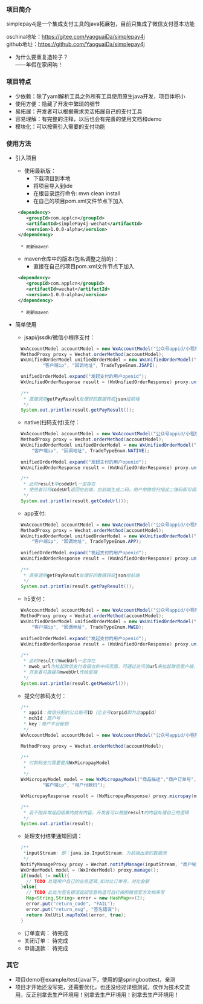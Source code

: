 ### 项目简介
simplepay4j是一个集成支付工具的java拓展包，目前只集成了微信支付基本功能

oschina地址：https://gitee.com/yaoguaiDa/simplepay4j  
github地址：https://github.com/YaoguaiDa/simplepay4j

* 为什么要重复造轮子？  
——年假在家闲呐！
### 项目特点
* 少依赖：除了yaml解析工具之外所有工具使用原生java开发，项目体积小
* 使用方便：隐藏了开发中繁琐的细节
* 易拓展：开发者可以根据需求灵活拓展自己的支付工具
* 容易理解：有完整的注释，以后也会有完善的使用文档和demo
* 模块化：可以按需引入需要的支付功能

### 使用方法
* 引入项目
    * 使用最新版：
        * 下载项目到本地
        * 将项目导入到ide
        * 在根目录运行命令: mvn clean install
        * 在自己的项目pom.xml文件<dependencies></dependencies>节点下加入
    ```xml
     <dependency>
        <groupId>com.applcn</groupId>
        <artifactId>simplePay4j-wechat</artifactId>
        <version>1.0.0-alpha</version>
     </dependency>
    ```
        * 刷新maven
    * maven仓库中的版本(包名调整之前的)：
        * 直接在自己的项目pom.xml文件<dependencies></dependencies>节点下加入
    ```xml
     <dependency>
        <groupId>com.applcn</groupId>
        <artifactId>wechat</artifactId>
        <version>1.0.0-alpha</version>
     </dependency>
    ```
        * 刷新maven
* 简单使用
    * jsapi/jssdk/微信小程序支付：
    ```java
      WxAccountModel accountModel = new WxAccountModel("公众号appid/小程序appid","微信商户号", "商户秘钥");
      MethodProxy proxy = Wechat.orderMethod(accountModel);
      WxUnifiedOrderModel unifiedOrderModel = new WxUnifiedOrderModel("商品描述","商户订单号","商品价格，单位为分",
              "客户端ip", "回调地址", TradeTypeEnum.JSAPI);

      unifiedOrderModel.expand("发起支付的用户openid");
      WxUnifiedOrderResponse result = (WxUnifiedOrderResponse) proxy.unifiedOrder(unifiedOrderModel);
      
      /**
       * 直接调用getPayResult处理好的数据转成json给前端
       */
      System.out.println(result.getPayResult());
    ```
    * native(扫码支付)支付：
    ```java
      WxAccountModel accountModel = new WxAccountModel("公众号appid/小程序appid","微信商户号", "商户秘钥");
      MethodProxy proxy = Wechat.orderMethod(accountModel);
      WxUnifiedOrderModel unifiedOrderModel = new WxUnifiedOrderModel("商品描述","商户订单号","商品价格，单位为分",
          "客户端ip", "回调地址", TradeTypeEnum.NATIVE);
      
      unifiedOrderModel.expand("发起支付的用户openid");
      WxUnifiedOrderResponse result = (WxUnifiedOrderResponse) proxy.unifiedOrder(unifiedOrderModel);
    
      /**
       * 此时result中codeUrl一定存在
       * 使用者可将codeUrl返回给前端，由前端生成二码，用户用微信扫描此二维码即可调起支付
       */
      System.out.println(result.getCodeUrl());
    ```
    
    * app支付:
    ```java
      WxAccountModel accountModel = new WxAccountModel("公众号appid/小程序appid","微信商户号", "商户秘钥");
      MethodProxy proxy = Wechat.orderMethod(accountModel);
      WxUnifiedOrderModel unifiedOrderModel = new WxUnifiedOrderModel("商品描述","商户订单号","商品价格，单位为分",
          "客户端ip", "回调地址", TradeTypeEnum.APP);
        
      unifiedOrderModel.expand("发起支付的用户openid");
      WxUnifiedOrderResponse result = (WxUnifiedOrderResponse) proxy.unifiedOrder(unifiedOrderModel);
      
      /**
       * 直接调用getPayResult处理好的数据转成json给前端
       */
      System.out.println(result.getPayResult());
    ```
    
    * h5支付：
    ```java
      WxAccountModel accountModel = new WxAccountModel("公众号appid/小程序appid","微信商户号", "商户秘钥");
      MethodProxy proxy = Wechat.orderMethod(accountModel);
      WxUnifiedOrderModel unifiedOrderModel = new WxUnifiedOrderModel("商品描述","商户订单号","商品价格，单位为分",
          "客户端ip", "回调地址", TradeTypeEnum.MWEB);
          
      unifiedOrderModel.expand("发起支付的用户openid");
      WxUnifiedOrderResponse result = (WxUnifiedOrderResponse) proxy.unifiedOrder(unifiedOrderModel);
      
      /**
       * 此时result中mwebUrl一定存在
       * mweb_url为拉起微信支付收银台的中间页面，可通过访问该url来拉起微信客户端，完成支付,mweb_url的有效期为5分钟。
       * 开发者可直接将mwebUrl传给前端
       */
      System.out.println(result.getMwebUrl());
    ```
    
    * 提交付款码支付：
    ```java
      /**
       * appid：微信分配的公众账号ID（企业号corpid即为此appId）
       * mchId：商户号
       * key：商户平台秘钥
       */
      WxAccountModel accountModel = new WxAccountModel("公众号appid/小程序appid","微信商户号", "商户秘钥");
  
      MethodProxy proxy = Wechat.orderMethod(accountModel);
  
      /**
       * 付款码支付需要使用WxMicropayModel
       *
       */
      WxMicropayModel model = new WxMicropayModel("商品描述","商户订单号","商品价格，单位为分",
              "客户端ip", "用户付款码");
  
      WxMicropayResponse result = (WxMicropayResponse) proxy.micropay(model);
  
      /**
       * 若不抛异常返回结果内就有内容，开发者可以根据result的内容处理自己的逻辑
       */
      System.out.println(result);
    ```

    * 处理支付结果通知回调：
    ```java
      /**
       *inputStream: 即：java.io.InputStream，为前端出来的数据流
       */
      NotifyManageProxy proxy = Wechat.notifyManage(inputStream, "商户秘钥");
      WxOrderModel model = (WxOrderModel) proxy.manage();
      if(model != null){
        // TODO 处理用户自己的业务逻辑,如对比订单号，对比金额
      }else{
        // TODO 此处为签名错误返回信息构造可自行按照微信官方文档来写
        Map<String,String> error = new HashMap<>(2);
        error.put("return_code", "FAIL");
        error.put("return_msg", "签名错误");
        return XmlUtil.mapToXml(error, true);
      }
    ```
    * 订单查询：
        待完成
    * 关闭订单：
        待完成
    * 申请退款：
        待完成
    
### 其它
* 项目demo在example/test/java/下，使用的是springboottest，亲测
* 项目才开始还没写完，还需要优化，也还没经过详细测试，仅作为技术交流用，反正别拿去生产环境用！别拿去生产环境用！别拿去生产环境用！    